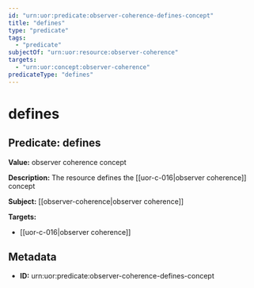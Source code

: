```yaml
---
id: "urn:uor:predicate:observer-coherence-defines-concept"
title: "defines"
type: "predicate"
tags:
  - "predicate"
subjectOf: "urn:uor:resource:observer-coherence"
targets:
  - "urn:uor:concept:observer-coherence"
predicateType: "defines"
---
```


# defines

## Predicate: defines

**Value:** observer coherence concept

**Description:** The resource defines the [[uor-c-016|observer coherence]] concept

**Subject:** [[observer-coherence|observer coherence]]

**Targets:**

- [[uor-c-016|observer coherence]]

## Metadata

- **ID:** urn:uor:predicate:observer-coherence-defines-concept
